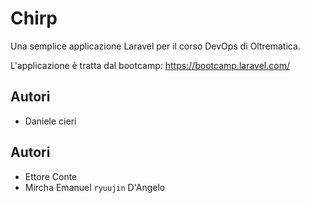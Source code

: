 # Chirp

Una semplice applicazione Laravel per il corso DevOps di Oltrematica.

L'applicazione è tratta dal bootcamp: https://bootcamp.laravel.com/

## Autori
- Daniele cieri
## Autori
- Ettore Conte
- Mircha Emanuel `ryuujin` D'Angelo